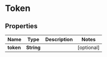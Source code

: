

# Token


## Properties

Name | Type | Description | Notes
------------ | ------------- | ------------- | -------------
**token** | **String** |  |  [optional]




